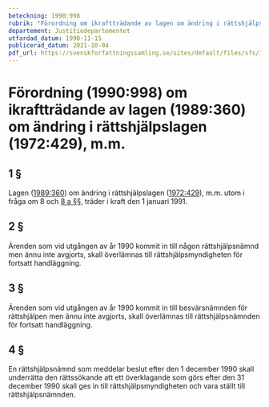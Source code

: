 ```yaml
---
beteckning: 1990:998
rubrik: "Förordning om ikraftträdande av lagen om ändring i rättshjälpslagen , m.m."
departement: Justitiedepartementet
utfardad_datum: 1990-11-15
publicerad_datum: 2021-10-04
pdf_url: https://svenskforfattningssamling.se/sites/default/files/sfs/1990-11/SFS1990-998.pdf
---
```


# Förordning (1990:998) om ikraftträdande av lagen (1989:360) om ändring i rättshjälpslagen (1972:429), m.m.

## 1 §

Lagen ([1989:360](https://selex.se/eli/sfs/1989/360)) om ändring i rättshjälpslagen ([1972:429](https://selex.se/eli/sfs/1972/429)), m.m. utom i fråga om 8 och [8 a §](#8a)§, träder i kraft den 1 januari 1991.

## 2 §

Ärenden som vid utgången av år 1990 kommit in till någon rättshjälpsnämnd men ännu inte avgjorts, skall överlämnas till rättshjälpsmyndigheten för fortsatt handläggning.

## 3 §

Ärenden som vid utgången av år 1990 kommit in till besvärsnämnden för rättshjälpen men ännu inte avgjorts, skall överlämnas till rättshjälpsnämnden för fortsatt handläggning.

## 4 §

En rättshjälpsnämnd som meddelar beslut efter den 1 december 1990 skall underrätta den rättssökande att ett överklagande som görs efter den 31 december 1990 skall ges in till rättshjälpsmyndigheten och vara ställt till rättshjälpsnämnden.